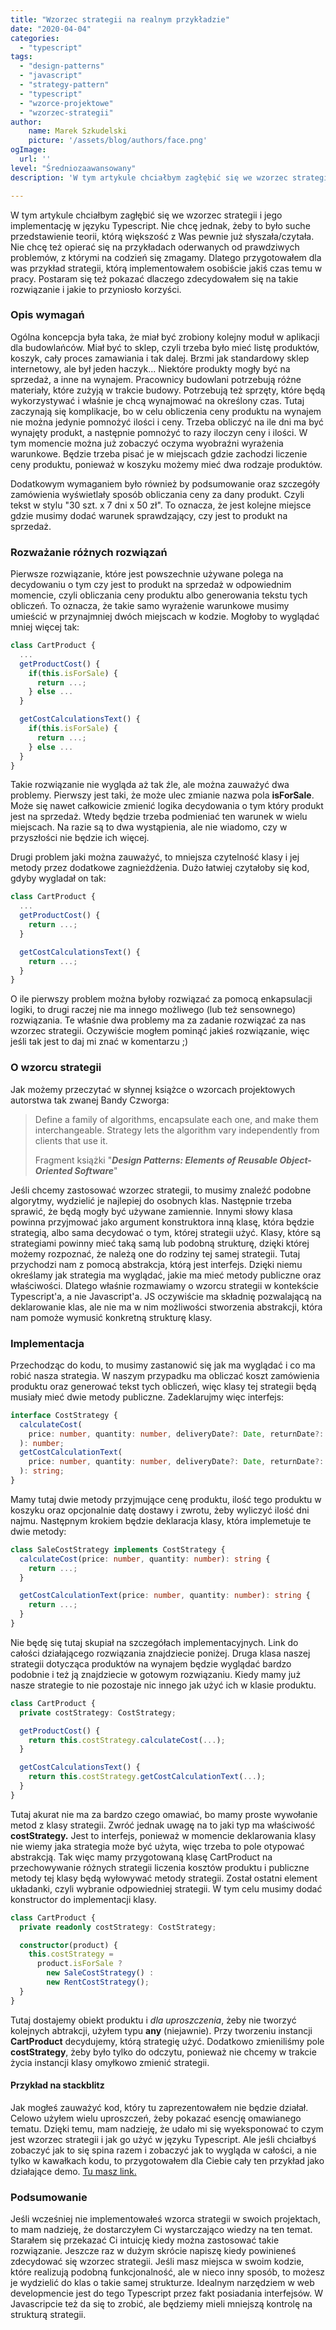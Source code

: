 ```yaml
---
title: "Wzorzec strategii na realnym przykładzie"
date: "2020-04-04"
categories: 
  - "typescript"
tags: 
  - "design-patterns"
  - "javascript"
  - "strategy-pattern"
  - "typescript"
  - "wzorce-projektowe"
  - "wzorzec-strategii"
author:
    name: Marek Szkudelski
    picture: '/assets/blog/authors/face.png'
ogImage:
  url: ''
level: "Średniozaawansowany"
description: 'W tym artykule chciałbym zagłębić się we wzorzec strategii i jego implementację w języku Typescript. Nie chcę jednak opierać się na przykładach oderwanych od prawdziwych problemów, z którymi na codzień się zmagamy. Dlatego przygotowałem dla was przykład strategii, którą implementowałem osobiście w pracy.'

--- 
```


W tym artykule chciałbym zagłębić się we wzorzec strategii i jego implementację w języku Typescript. Nie chcę jednak, żeby to było suche przedstawienie teorii, którą większość z Was pewnie już słyszała/czytała. Nie chcę też opierać się na przykładach oderwanych od prawdziwych problemów, z którymi na codzień się zmagamy. Dlatego przygotowałem dla was przykład strategii, którą implementowałem osobiście jakiś czas temu w pracy. Postaram się też pokazać dlaczego zdecydowałem się na takie rozwiązanie i jakie to przyniosło korzyści.

### Opis wymagań

Ogólna koncepcja była taka, że miał być zrobiony kolejny moduł w aplikacji dla budowlańców. Miał być to sklep, czyli trzeba było mieć listę produktów, koszyk, cały proces zamawiania i tak dalej. Brzmi jak standardowy sklep internetowy, ale był jeden haczyk... Niektóre produkty mogły być na sprzedaż, a inne na wynajem. Pracownicy budowlani potrzebują różne materiały, które zużyją w trakcie budowy. Potrzebują też sprzęty, które będą wykorzystywać i właśnie je chcą wynajmować na określony czas. Tutaj zaczynają się komplikacje, bo w celu obliczenia ceny produktu na wynajem nie można jedynie pomnożyć ilości i ceny. Trzeba obliczyć na ile dni ma być wynajęty produkt, a następnie pomnożyć to razy iloczyn ceny i ilości. W tym momencie można już zobaczyć oczyma wyobraźni wyrażenia warunkowe. Będzie trzeba pisać je w miejscach gdzie zachodzi liczenie ceny produktu, ponieważ w koszyku możemy mieć dwa rodzaje produktów.

Dodatkowym wymaganiem było również by podsumowanie oraz szczegóły zamówienia wyświetlały sposób obliczania ceny za dany produkt. Czyli tekst w stylu "30 szt. x 7 dni x 50 zł". To oznacza, że jest kolejne miejsce gdzie musimy dodać warunek sprawdzający, czy jest to produkt na sprzedaż.

### Rozważanie różnych rozwiązań

Pierwsze rozwiązanie, które jest powszechnie używane polega na decydowaniu o tym czy jest to produkt na sprzedaż w odpowiednim momencie, czyli obliczania ceny produktu albo generowania tekstu tych obliczeń. To oznacza, że takie samo wyrażenie warunkowe musimy umieścić w przynajmniej dwóch miejscach w kodzie. Mogłoby to wyglądać mniej więcej tak:

```typescript
class CartProduct {
  ...
  getProductCost() {
    if(this.isForSale) {
      return ...;
    } else ...
  }

  getCostCalculationsText() {
    if(this.isForSale) {
      return ...;
    } else ...
  }
}
```

Takie rozwiązanie nie wygląda aż tak źle, ale można zauważyć dwa problemy. Pierwszy jest taki, że może ulec zmianie nazwa pola **isForSale**. Może się nawet całkowicie zmienić logika decydowania o tym który produkt jest na sprzedaż. Wtedy będzie trzeba podmieniać ten warunek w wielu miejscach. Na razie są to dwa wystąpienia, ale nie wiadomo, czy w przyszłości nie będzie ich więcej.

Drugi problem jaki można zauważyć, to mniejsza czytelność klasy i jej metody przez dodatkowe zagnieżdżenia. Dużo łatwiej czytałoby się kod, gdyby wygladał on tak:

```typescript
class CartProduct {
  ...
  getProductCost() {
    return ...;
  }

  getCostCalculationsText() {
    return ...;
  }
}
```

O ile pierwszy problem można byłoby rozwiązać za pomocą enkapsulacji logiki, to drugi raczej nie ma innego możliwego (lub też sensownego) rozwiązania. Te właśnie dwa problemy ma za zadanie rozwiązać za nas wzorzec strategii. Oczywiście mogłem pominąć jakieś rozwiązanie, więc jeśli tak jest to daj mi znać w komentarzu ;)

### O wzorcu strategii

Jak możemy przeczytać w słynnej książce o wzorcach projektowych autorstwa tak zwanej Bandy Czworga:

> Define a family of algorithms, encapsulate each one, and make them  
> interchangeable. Strategy lets the algorithm vary independently from  
> clients that use it.
> 
> Fragment książki "_**Design Patterns: Elements of Reusable Object-Oriented Software**_"

Jeśli chcemy zastosować wzorzec strategii, to musimy znaleźć podobne algorytmy, wydzielić je najlepiej do osobnych klas. Następnie trzeba sprawić, że będą mogły być używane zamiennie. Innymi słowy klasa powinna przyjmować jako argument konstruktora inną klasę, która będzie strategią, albo sama decydować o tym, której strategii użyć. Klasy, które są strategiami powinny mieć taką samą lub podobną strukturę, dzięki której możemy rozpoznać, że należą one do rodziny tej samej strategii. Tutaj przychodzi nam z pomocą abstrakcja, którą jest interfejs. Dzięki niemu określamy jak strategia ma wyglądać, jakie ma mieć metody publiczne oraz właściwości. Dlatego właśnie rozmawiamy o wzorcu strategii w kontekście Typescript'a, a nie Javascript'a. JS oczywiście ma składnię pozwalającą na deklarowanie klas, ale nie ma w nim możliwości stworzenia abstrakcji, która nam pomoże wymusić konkretną strukturę klasy.

### Implementacja

Przechodząc do kodu, to musimy zastanowić się jak ma wyglądać i co ma robić nasza strategia. W naszym przypadku ma obliczać koszt zamówienia produktu oraz generować tekst tych obliczeń, więc klasy tej strategii będą musiały mieć dwie metody publiczne. Zadeklarujmy więc interfejs:

```typescript
interface CostStrategy {
  calculateCost(
    price: number, quantity: number, deliveryDate?: Date, returnDate?: Date
  ): number;
  getCostCalculationText(
    price: number, quantity: number, deliveryDate?: Date, returnDate?: Date
  ): string;
}
```

Mamy tutaj dwie metody przyjmujące cenę produktu, ilość tego produktu w koszyku oraz opcjonalnie datę dostawy i zwrotu, żeby wyliczyć ilość dni najmu. Następnym krokiem będzie deklaracja klasy, która implemetuje te dwie metody:

```typescript
class SaleCostStrategy implements CostStrategy {
  calculateCost(price: number, quantity: number): string {
    return ...;
  }

  getCostCalculationText(price: number, quantity: number): string {
    return ...;
  }
}
```

Nie będę się tutaj skupiał na szczegółach implementacyjnych. Link do całości działającego rozwiązania znajdziecie poniżej. Druga klasa naszej strategii dotycząca produktów na wynajem będzie wyglądać bardzo podobnie i też ją znajdziecie w gotowym rozwiązaniu. Kiedy mamy już nasze strategie to nie pozostaje nic innego jak użyć ich w klasie produktu.

```typescript
class CartProduct {
  private costStrategy: CostStrategy;

  getProductCost() {
    return this.costStrategy.calculateCost(...);
  }

  getCostCalculationsText() {
    return this.costStrategy.getCostCalculationText(...);
  }
}
```

Tutaj akurat nie ma za bardzo czego omawiać, bo mamy proste wywołanie metod z klasy strategii. Zwróć jednak uwagę na to jaki typ ma właściwość **costStrategy.** Jest to interfejs, ponieważ w momencie deklarowania klasy nie wiemy jaka strategia może być użyta, więc trzeba to pole otypować abstrakcją. Tak więc mamy przygotowaną klasę CartProduct na przechowywanie różnych strategii liczenia kosztów produktu i publiczne metody tej klasy będą wyłowywać metody strategii. Został ostatni element układanki, czyli wybranie odpowiedniej strategii. W tym celu musimy dodać konstructor do implementacji klasy.

```typescript
class CartProduct {
  private readonly costStrategy: CostStrategy;

  constructor(product) {
    this.costStrategy = 
      product.isForSale ? 
        new SaleCostStrategy() : 
        new RentCostStrategy();
  }
}
```

Tutaj dostajemy obiekt produktu i _dla uproszczenia_, żeby nie tworzyć kolejnych abtrakcji, użyłem typu **any** (niejawnie). Przy tworzeniu instancji **CartProduct** decydujemy, którą strategię użyć. Dodatkowo zmieniliśmy pole **costStrategy**, żeby było tylko do odczytu, ponieważ nie chcemy w trakcie życia instancji klasy omyłkowo zmienić strategii.

#### Przykład na stackblitz

Jak mogłeś zauważyć kod, który tu zaprezentowałem nie będzie działał. Celowo użyłem wielu uproszczeń, żeby pokazać esencję omawianego tematu. Dzięki temu, mam nadzieję, że udało mi się wyeksponować to czym jest wzorzec strategii i jak go użyć w języku Typescript. Ale jeśli chciałbyś zobaczyć jak to się spina razem i zobaczyć jak to wygląda w całości, a nie tylko w kawałkach kodu, to przygotowałem dla Ciebie cały ten przykład jako działające demo. [Tu masz link.](https://stackblitz.com/edit/strategy-pattern-ts)

### Podsumowanie

Jeśli wcześniej nie implementowałeś wzorca strategii w swoich projektach, to mam nadzieję, że dostarczyłem Ci wystarczająco wiedzy na ten temat. Starałem się przekazać Ci intuicję kiedy można zastosować takie rozwiązanie. Jeszcze raz w dużym skrócie napiszę kiedy powinieneś zdecydować się wzorzec strategii. Jeśli masz miejsca w swoim kodzie, które realizują podobną funkcjonalność, ale w nieco inny sposób, to możesz je wydzielić do klas o takie samej strukturze. Idealnym narzędziem w web developmencie jest do tego Typescript przez fakt posiadania interfejsów. W Javascripcie też da się to zrobić, ale będziemy mieli mniejszą kontrolę na strukturą strategii. 
